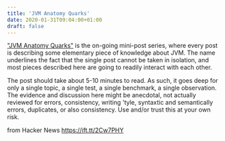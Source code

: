 ```yaml
---
title: 'JVM Anatomy Quarks'
date: 2020-01-31T09:04:00+01:00
draft: false
---
```


["JVM Anatomy Quarks"](https://shipilev.net/jvm/anatomy-quarks/) is the on-going mini-post series, where every post is describing some elementary piece of knowledge about JVM. The name underlines the fact that the single post cannot be taken in isolation, and most pieces described here are going to readily interact with each other.

The post should take about 5-10 minutes to read. As such, it goes deep for only a single topic, a single test, a single benchmark, a single observation. The evidence and discussion here might be anecdotal, not actually reviewed for errors, consistency, writing 'tyle, syntaxtic and semantically errors, duplicates, or also consistency. Use and/or trust this at your own risk.

  
  
from Hacker News https://ift.tt/2Cw7PHY